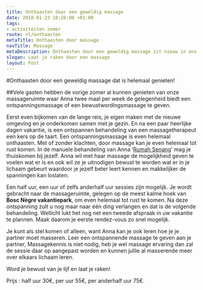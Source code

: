 ```yaml
---
title: Onthaasten door een geweldig massage
date: 2018-01-23 18:26:00 +01:00
tags:
- activiteiten zomer
route: nl/onthaasten
metaTitle: Onthaasten door massage
navTitle: Massage
metaDescription: Onthaasten door een geweldig massage zit nieuw in ons aanbod.
slogan: Laat je raken door een massage
layout: Post
---
```


#Onthaasten door een geweldig massage dat is helemaal genieten!

##Vele gasten hebben de vorige zomer al kunnen genieten van onze massageruimte waar Anna twee maal per week de gelegenheid biedt een ontspanningsmassage of een bewustwordingsmassage te geven. 

Eerst even bijkomen van de lange reis, je eigen maken met de nieuwe omgeving en je onderkomen samen met je gezin. En na een paar heerlijke dagen vakantie, is een ontspannen behandeling van een massagetherapeut een kers op de taart. 
Een ontspanningsmassage is even helemaal onthaasten. Met of zonder klachten, door massage kan je even helemaal tot rust komen. In de manuele behandeling van Anna ‘[Rumah Senang](http://www.rumah-senang.nl/)’ mag je thuiskomen bij jezelf. Anna wil met haar massage de mogelijkheid geven te voelen wat er is en ook wil ze je uitnodigen bewust te worden wat er in je lichaam gebeurt waardoor je jezelf beter leert kennen en makkelijker de spanningen kan loslaten.

Een half uur, een uur of zelfs anderhalf uur sessies zijn mogelijk. Je wordt gebracht naar de massageruimte, gelegen op de meest kalme hoek van **Bosc Nègre vakantiepark**, om even helemaal tot rust te komen. Na deze ontspanning zult u nog maar naar één ding verlangen en dat is de volgende behandeling. Wellicht lukt het nog net een tweede afspraak in uw vakantie te plannen. Maak daarom je eerste rendez-vous zo snel mogelijk. 

Je kunt als stel komen of alleen, want Anna kan je ook leren hoe je je partner moet masseren. Leer een ontspannende massage te geven aan je partner, Massagekennis is niet nodig, heb je wel massage ervaring dan zal de sessie daar op aangepast worden en kunnen jullie al masserende meer over elkaars lichaam leren.

Word je bewust van je lijf en laat je raken!


Prijs :
half uur 30€, per uur 55€, per anderhalf uur 75€. 
